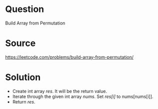 # Question
Build Array from Permutation

# Source
https://leetcode.com/problems/build-array-from-permutation/

# Solution
 - Create int array *res*. It will be the return value.
 - Iterate through the given int array *nums*. Set *res[i]* to nums[nums[i]].
 - Return *res*.